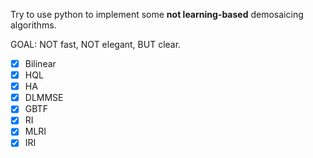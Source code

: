 Try to use python to implement some **not learning-based** demosaicing algorithms.

GOAL: NOT fast, NOT elegant, BUT clear.
- [x] Bilinear
- [x] HQL
- [x] HA
- [x] DLMMSE
- [x] GBTF
- [x] RI
- [x] MLRI
- [x] IRI
